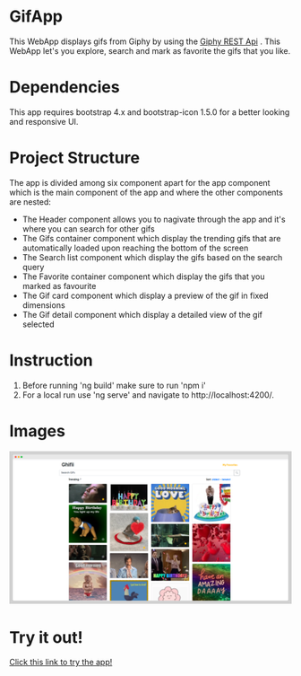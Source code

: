 # GifApp
 This WebApp displays gifs from Giphy by using the [Giphy REST Api](https://developers.giphy.com/docs/api#quick-start-guide) . This WebApp let's you explore, search and mark as favorite the gifs that you like.
 
# Dependencies
This app requires bootstrap 4.x and bootstrap-icon 1.5.0 for a better looking and responsive UI.

# Project Structure
The app is divided among six component apart for the app component which is the main component of the app and where the other components are nested:

- The Header component allows you to nagivate through the app and it's where you can search for other gifs
- The Gifs container component which display the trending gifs that are automatically loaded upon reaching the bottom of the screen 
- The Search list component which display the gifs based on the search query
- The Favorite container component which display the gifs that you marked as favourite
- The Gif card component which display a preview of the gif in fixed dimensions
- The Gif detail component which display a detailed view of the gif selected

# Instruction 
 1. Before running 'ng build' make sure to run 'npm i' 
 2. For a local run use 'ng serve' and navigate to http://localhost:4200/. 


# Images
![App Screenshot](src/img/gifAppScreenshot1.png)

# Try it out!

[Click this link to try the app!](https://smghifii.web.app/)
